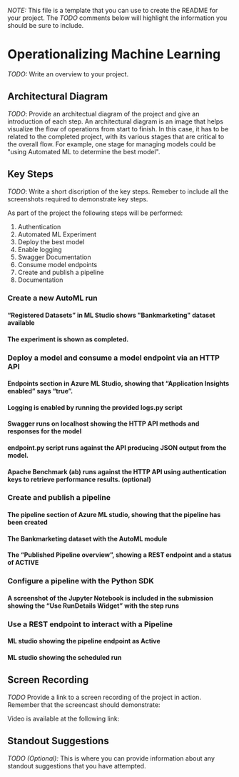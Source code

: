 *NOTE:* This file is a template that you can use to create the README for your project. The *TODO* comments below will highlight the information you should be sure to include.


# Operationalizing Machine Learning

*TODO:* Write an overview to your project.

## **Architectural Diagram**
*TODO*: Provide an architectual diagram of the project and give an introduction of each step. An architectural diagram is an image that helps visualize the flow of operations from start to finish. In this case, it has to be related to the completed project, with its various stages that are critical to the overall flow. For example, one stage for managing models could be "using Automated ML to determine the best model". 

## **Key Steps**
*TODO*: Write a short discription of the key steps. Remeber to include all the screenshots required to demonstrate key steps. 

As part of the project the following steps will be performed:

1. Authentication
2. Automated ML Experiment
3. Deploy the best model
4. Enable logging
5. Swagger Documentation
6. Consume model endpoints
7. Create and publish a pipeline
8. Documentation

### Create a new AutoML run

#### “Registered Datasets” in ML Studio shows "Bankmarketing" dataset available
#### The experiment is shown as completed.

### Deploy a model and consume a model endpoint via an HTTP API

#### Endpoints section in Azure ML Studio, showing that “Application Insights enabled” says “true”.
#### Logging is enabled by running the provided logs.py script
#### Swagger runs on localhost showing the HTTP API methods and responses for the model
#### endpoint.py script runs against the API producing JSON output from the model.
#### Apache Benchmark (ab) runs against the HTTP API using authentication keys to retrieve performance results. (optional)

### Create and publish a pipeline

#### The pipeline section of Azure ML studio, showing that the pipeline has been created
#### The Bankmarketing dataset with the AutoML module
#### The “Published Pipeline overview”, showing a REST endpoint and a status of ACTIVE

### Configure a pipeline with the Python SDK

#### A screenshot of the Jupyter Notebook is included in the submission showing the “Use RunDetails Widget” with the step runs

### Use a REST endpoint to interact with a Pipeline

#### ML studio showing the pipeline endpoint as Active
#### ML studio showing the scheduled run

## **Screen Recording**
*TODO* Provide a link to a screen recording of the project in action. Remember that the screencast should demonstrate:

Video is available at the following link:  <link>


## **Standout Suggestions**
*TODO (Optional):* This is where you can provide information about any standout suggestions that you have attempted.
